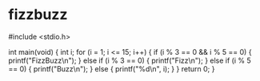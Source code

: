 # fizzbuzz

#include <stdio.h>
 
int main(void)
{
    int i;
    for (i = 1; i <= 15; i++) {
        if (i % 3 == 0 && i % 5 == 0) {
            printf("FizzBuzz\n");
        } else if (i % 3 == 0) {
            printf("Fizz\n");
        } else if (i % 5 == 0) {
            printf("Buzz\n");
        } else {
            printf("%d\n", i);
        }
    }
    return 0;
}
